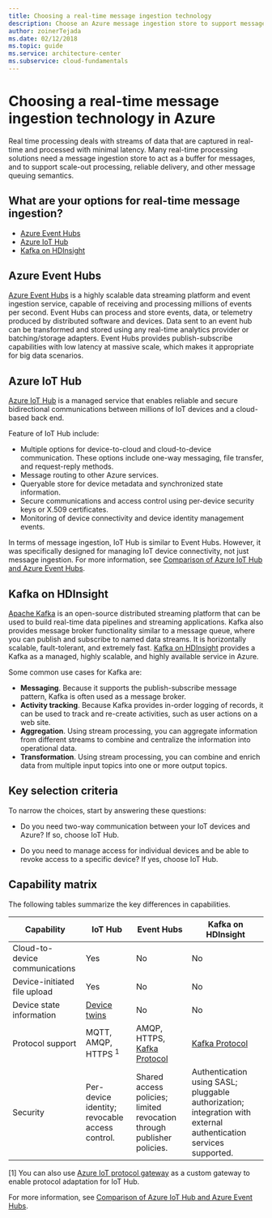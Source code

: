 ```yaml
---
title: Choosing a real-time message ingestion technology
description: Choose an Azure message ingestion store to support message buffering, scale-out processing, reliable delivery, and queuing semantics.
author: zoinerTejada
ms.date: 02/12/2018
ms.topic: guide
ms.service: architecture-center
ms.subservice: cloud-fundamentals
---
```


# Choosing a real-time message ingestion technology in Azure

Real time processing deals with streams of data that are captured in real-time and processed with minimal latency. Many real-time processing solutions need a message ingestion store to act as a buffer for messages, and to support scale-out processing, reliable delivery, and other message queuing semantics.

<!-- markdownlint-disable MD026 -->

## What are your options for real-time message ingestion?

<!-- markdownlint-enable MD026 -->

- [Azure Event Hubs](https://docs.microsoft.com/azure/event-hubs/)
- [Azure IoT Hub](https://docs.microsoft.com/azure/iot-hub/)
- [Kafka on HDInsight](https://docs.microsoft.com/azure/hdinsight/kafka/apache-kafka-get-started)

## Azure Event Hubs

[Azure Event Hubs](https://docs.microsoft.com/azure/event-hubs/) is a highly scalable data streaming platform and event ingestion service, capable of receiving and processing millions of events per second. Event Hubs can process and store events, data, or telemetry produced by distributed software and devices. Data sent to an event hub can be transformed and stored using any real-time analytics provider or batching/storage adapters. Event Hubs provides publish-subscribe capabilities with low latency at massive scale, which makes it appropriate for big data scenarios.

## Azure IoT Hub

[Azure IoT Hub](https://docs.microsoft.com/azure/iot-hub/) is a managed service that enables reliable and secure bidirectional communications between millions of IoT devices and a cloud-based back end.

Feature of IoT Hub include:

- Multiple options for device-to-cloud and cloud-to-device communication. These options include one-way messaging, file transfer, and request-reply methods.
- Message routing to other Azure services.
- Queryable store for device metadata and synchronized state information.
- Secure communications and access control using per-device security keys or X.509 certificates.
- Monitoring of device connectivity and device identity management events.

In terms of message ingestion, IoT Hub is similar to Event Hubs. However, it was specifically designed for managing IoT device connectivity, not just message ingestion. For more information, see [Comparison of Azure IoT Hub and Azure Event Hubs](https://docs.microsoft.com/azure/iot-hub/iot-hub-compare-event-hubs).

## Kafka on HDInsight

[Apache Kafka](https://kafka.apache.org/) is an open-source distributed streaming platform that can be used to build real-time data pipelines and streaming applications. Kafka also provides message broker functionality similar to a message queue, where you can publish and subscribe to named data streams. It is horizontally scalable, fault-tolerant, and extremely fast. [Kafka on HDInsight](https://docs.microsoft.com/azure/hdinsight/kafka/apache-kafka-get-started) provides a Kafka as a managed, highly scalable, and highly available service in Azure.

Some common use cases for Kafka are:

- **Messaging**. Because it supports the publish-subscribe message pattern, Kafka is often used as a message broker.
- **Activity tracking**. Because Kafka provides in-order logging of records, it can be used to track and re-create activities, such as user actions on a web site.
- **Aggregation**. Using stream processing, you can aggregate information from different streams to combine and centralize the information into operational data.
- **Transformation**. Using stream processing, you can combine and enrich data from multiple input topics into one or more output topics.

## Key selection criteria

To narrow the choices, start by answering these questions:

- Do you need two-way communication between your IoT devices and Azure? If so, choose IoT Hub.

- Do you need to manage access for individual devices and be able to revoke access to a specific device? If yes, choose IoT Hub.

## Capability matrix

The following tables summarize the key differences in capabilities.

<!-- markdownlint-disable MD033 -->

| Capability | IoT Hub | Event Hubs | Kafka on HDInsight |
| --- | --- | --- | --- |
| Cloud-to-device communications | Yes | No | No |
| Device-initiated file upload | Yes | No | No |
| Device state information | [Device twins](/azure/iot-hub/iot-hub-devguide-device-twins) | No | No |
| Protocol support | MQTT, AMQP, HTTPS <sup>1</sup> | AMQP, HTTPS, [Kafka Protocol](https://docs.microsoft.com/en-us/azure/event-hubs/event-hubs-for-kafka-ecosystem-overview) | [Kafka Protocol](https://cwiki.apache.org/confluence/display/KAFKA/A+Guide+To+The+Kafka+Protocol) |
| Security | Per-device identity; revocable access control. | Shared access policies; limited revocation through publisher policies. | Authentication using SASL; pluggable authorization; integration with external authentication services supported. |

<!-- markdownlint-enable MD026 -->

[1] You can also use [Azure IoT protocol gateway](https://docs.microsoft.com/azure/iot-hub/iot-hub-protocol-gateway) as a custom gateway to enable protocol adaptation for IoT Hub.

For more information, see [Comparison of Azure IoT Hub and Azure Event Hubs](https://docs.microsoft.com/azure/iot-hub/iot-hub-compare-event-hubs).
